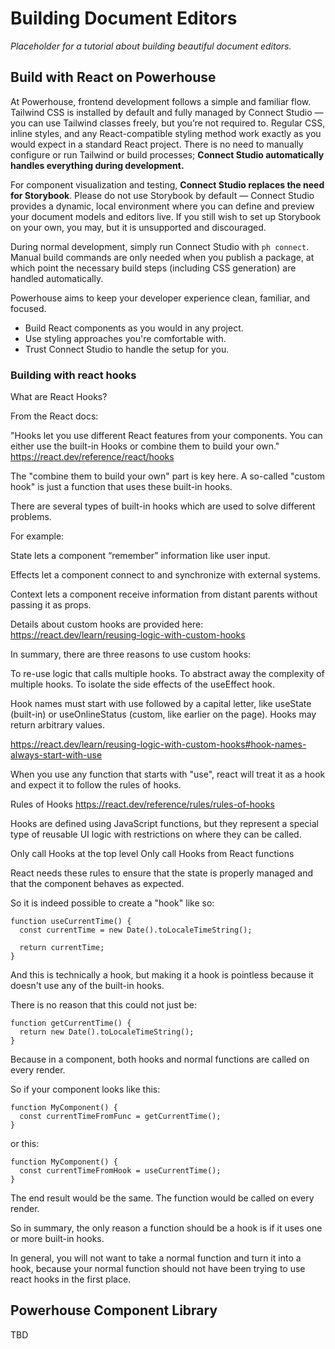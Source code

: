 # Building Document Editors

*Placeholder for a tutorial about building beautiful document editors.*

## Build with React on Powerhouse

At Powerhouse, frontend development follows a simple and familiar flow. Tailwind CSS is installed by default and fully managed by Connect Studio — you can use Tailwind classes freely, but you’re not required to. Regular CSS, inline styles, and any React-compatible styling method work exactly as you would expect in a standard React project. There is no need to manually configure or run Tailwind or build processes; **Connect Studio automatically handles everything during development.**

For component visualization and testing, **Connect Studio replaces the need for Storybook**. Please do not use Storybook by default — Connect Studio provides a dynamic, local environment where you can define and preview your document models and editors live. If you still wish to set up Storybook on your own, you may, but it is unsupported and discouraged.

During normal development, simply run Connect Studio with `ph connect`. Manual build commands are only needed when you publish a package, at which point the necessary build steps (including CSS generation) are handled automatically.

Powerhouse aims to keep your developer experience clean, familiar, and focused.
- Build React components as you would in any project.
- Use styling approaches you're comfortable with.
- Trust Connect Studio to handle the setup for you.

### Building with react hooks

What are React Hooks?

From the React docs:

"Hooks let you use different React features from your components. You can either use the built-in Hooks or combine them to build your own."
https://react.dev/reference/react/hooks

The "combine them to build your own" part is key here. A so-called "custom hook" is just a function that uses these built-in hooks.

There are several types of built-in hooks which are used to solve different problems.

For example:

State lets a component “remember” information like user input. 

Effects let a component connect to and synchronize with external systems.

Context lets a component receive information from distant parents without passing it as props.

Details about custom hooks are provided here: https://react.dev/learn/reusing-logic-with-custom-hooks

In summary, there are three reasons to use custom hooks:

To re-use logic that calls multiple hooks.
To abstract away the complexity of multiple hooks.
To isolate the side effects of the useEffect hook.

Hook names must start with use followed by a capital letter, like useState (built-in) or useOnlineStatus (custom, like earlier on the page). Hooks may return arbitrary values.

https://react.dev/learn/reusing-logic-with-custom-hooks#hook-names-always-start-with-use

When you use any function that starts with "use", react will treat it as a hook and expect it to follow the rules of hooks.

Rules of Hooks
https://react.dev/reference/rules/rules-of-hooks

Hooks are defined using JavaScript functions, but they represent a special type of reusable UI logic with restrictions on where they can be called.

Only call Hooks at the top level
Only call Hooks from React functions

React needs these rules to ensure that the state is properly managed and that the component behaves as expected.

So it is indeed possible to create a "hook" like so:

```
function useCurrentTime() {
  const currentTime = new Date().toLocaleTimeString();

  return currentTime;
}
```

And this is technically a hook, but making it a hook is pointless because it doesn't use any of the built-in hooks.

There is no reason that this could not just be:

```
function getCurrentTime() {
  return new Date().toLocaleTimeString();
}
```

Because in a component, both hooks and normal functions are called on every render.

So if your component looks like this:

```
function MyComponent() {
  const currentTimeFromFunc = getCurrentTime();
}
```

or this:

```
function MyComponent() {
  const currentTimeFromHook = useCurrentTime();
}
```

The end result would be the same. The function would be called on every render.

So in summary, the only reason a function should be a hook is if it uses one or more built-in hooks.

In general, you will not want to take a normal function and turn it into a hook, because your normal function should not have been trying to use react hooks in the first place.

## Powerhouse Component Library

TBD